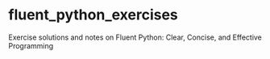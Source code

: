 # fluent_python_exercises
Exercise solutions and notes on Fluent Python: Clear, Concise, and Effective Programming
